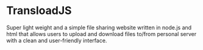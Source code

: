 # TransloadJS
Super light weight and a simple file sharing website written in node.js and html that allows users to upload and download files to/from personal server with a clean and user-friendly interface.
